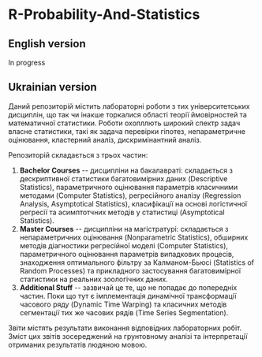 # R-Probability-And-Statistics

## English version

In progress

## Ukrainian version

Даний репозиторій містить лабораторні роботи з тих університетських дисциплін, що так чи інакше торкалися області теорії ймовірностей та математичної статистики. Роботи охопллють широкий спектр задач власне статистики, такі як задача перевірки гіпотез, непараметричне оцінювання, кластерний аналіз, дискримінантний аналіз.

Репозиторій складається з трьох частин:

1. **Bachelor Courses** -- дисципліни на бакалавраті: складається з дескриптивної статистики багатовимірних даних (Descriptive Statistics), параметричного оцінювання параметрів класичними методами (Computer Statistics), регресійного аналізу (Regression Analysis, Asymptotical Statistics), класифікації на основі логістичної регресії та асимптотчних методів у статистиці (Asymptotical Statistics).
2. **Master Courses** -- дисципліни на магістратурі: складається з непараметричних оцінювання (Nonparametric Statistics), обширних методів діагностики регресійної моделі (Computer Statistics), параметричного оцінювання параметрів випадкових процесів, знаходження оптимального фільтру за Калманом-Бьюсі (Statistics of Random Processes) та прикладного застосування багатовимірної статистики на реальних зоологічних даних.
3. **Additional Stuff** -- зазвичай це те, що не попадає до попередніх частин. Поки що тут є імплементація динамічної трансформації часового ряду (Dynamic Time Warping) та класичних методів сегментації тих же часових рядів (Time Series Segmentation).

Звіти містять результати виконання відповідних лабораторних робіт. Зміст цих звітів зосереджений на грунтовному аналізі та інтерпретації отриманих результатів людяною мовою.
